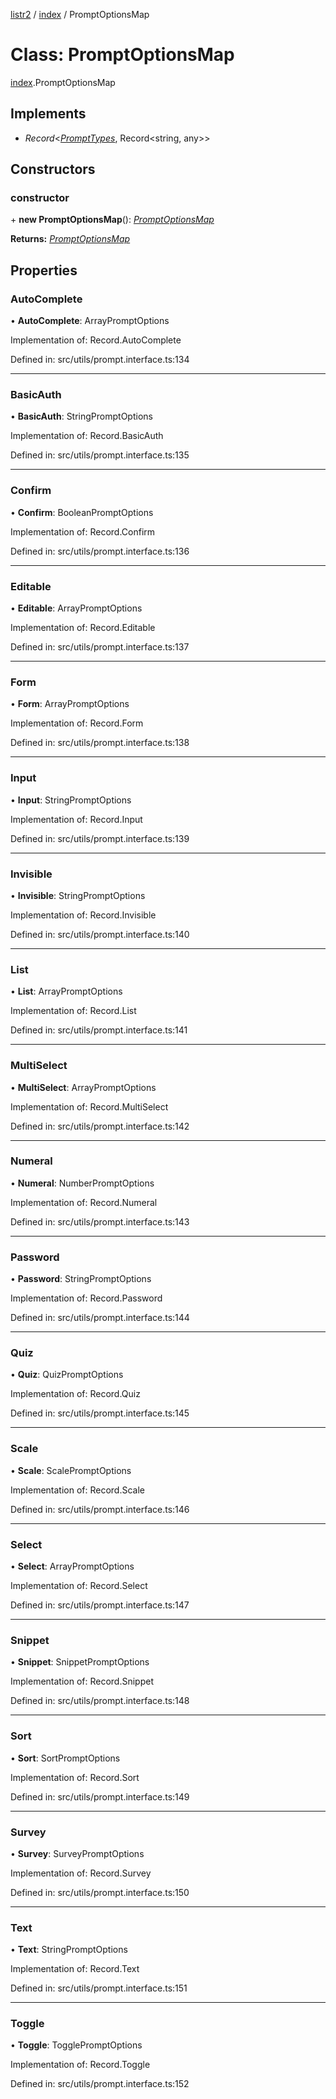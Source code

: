 [listr2](../README.md) / [index](../modules/index.md) / PromptOptionsMap

# Class: PromptOptionsMap

[index](../modules/index.md).PromptOptionsMap

## Implements

* *Record*<[*PromptTypes*](../types/index.prompttypes.md), Record<string, any\>\>

## Constructors

### constructor

\+ **new PromptOptionsMap**(): [*PromptOptionsMap*](index.promptoptionsmap.md)

**Returns:** [*PromptOptionsMap*](index.promptoptionsmap.md)

## Properties

### AutoComplete

• **AutoComplete**: ArrayPromptOptions

Implementation of: Record.AutoComplete

Defined in: src/utils/prompt.interface.ts:134

___

### BasicAuth

• **BasicAuth**: StringPromptOptions

Implementation of: Record.BasicAuth

Defined in: src/utils/prompt.interface.ts:135

___

### Confirm

• **Confirm**: BooleanPromptOptions

Implementation of: Record.Confirm

Defined in: src/utils/prompt.interface.ts:136

___

### Editable

• **Editable**: ArrayPromptOptions

Implementation of: Record.Editable

Defined in: src/utils/prompt.interface.ts:137

___

### Form

• **Form**: ArrayPromptOptions

Implementation of: Record.Form

Defined in: src/utils/prompt.interface.ts:138

___

### Input

• **Input**: StringPromptOptions

Implementation of: Record.Input

Defined in: src/utils/prompt.interface.ts:139

___

### Invisible

• **Invisible**: StringPromptOptions

Implementation of: Record.Invisible

Defined in: src/utils/prompt.interface.ts:140

___

### List

• **List**: ArrayPromptOptions

Implementation of: Record.List

Defined in: src/utils/prompt.interface.ts:141

___

### MultiSelect

• **MultiSelect**: ArrayPromptOptions

Implementation of: Record.MultiSelect

Defined in: src/utils/prompt.interface.ts:142

___

### Numeral

• **Numeral**: NumberPromptOptions

Implementation of: Record.Numeral

Defined in: src/utils/prompt.interface.ts:143

___

### Password

• **Password**: StringPromptOptions

Implementation of: Record.Password

Defined in: src/utils/prompt.interface.ts:144

___

### Quiz

• **Quiz**: QuizPromptOptions

Implementation of: Record.Quiz

Defined in: src/utils/prompt.interface.ts:145

___

### Scale

• **Scale**: ScalePromptOptions

Implementation of: Record.Scale

Defined in: src/utils/prompt.interface.ts:146

___

### Select

• **Select**: ArrayPromptOptions

Implementation of: Record.Select

Defined in: src/utils/prompt.interface.ts:147

___

### Snippet

• **Snippet**: SnippetPromptOptions

Implementation of: Record.Snippet

Defined in: src/utils/prompt.interface.ts:148

___

### Sort

• **Sort**: SortPromptOptions

Implementation of: Record.Sort

Defined in: src/utils/prompt.interface.ts:149

___

### Survey

• **Survey**: SurveyPromptOptions

Implementation of: Record.Survey

Defined in: src/utils/prompt.interface.ts:150

___

### Text

• **Text**: StringPromptOptions

Implementation of: Record.Text

Defined in: src/utils/prompt.interface.ts:151

___

### Toggle

• **Toggle**: TogglePromptOptions

Implementation of: Record.Toggle

Defined in: src/utils/prompt.interface.ts:152
